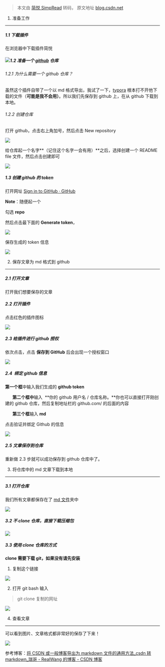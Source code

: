 > 本文由 [简悦 SimpRead](http://ksria.com/simpread/) 转码， 原文地址 [blog.csdn.net](https://blog.csdn.net/qq_56326415/article/details/132651235)

1. 准备工作
-------

##### 1.1 下载插件

在浏览器中下载插件简悦

##### ![](https://img-blog.csdnimg.cn/9c0d8cf83da740c48005d8472e7a9db6.png)1.2 准备一个 [github](https://so.csdn.net/so/search?q=github&spm=1001.2101.3001.7020) 仓库

###### 1.2.1 为什么需要一个 github 仓库？

虽然这个插件自带了一个以 md 格式导出，我试了一下，[typora](https://so.csdn.net/so/search?q=typora&spm=1001.2101.3001.7020) 根本打不开他下载的文件（**可能是我不会用）**。所以我们先保存到 github 上，在从 github 下载到本地。

###### 1.2.2 创建仓库

打开 github，点击右上角加号，然后点击 New repository

![](https://img-blog.csdnimg.cn/1bbbeddb3e844d96b89108d31446b343.png)

给仓库起一个名字**（记住这个名字一会有用）**之后，选择创建一个 README file 文件，然后点击创建即可

![](https://img-blog.csdnimg.cn/04b317ebfc5d4ae2926a657d243485b8.png)

##### 1.3 创建 github 的 token

打开网址 [Sign in to GitHub · GitHub](https://github.com/settings/tokens/new "Sign in to GitHub · GitHub")

**Note**：随便起一个

勾选 **repo**

然后点击最下面的 **Generate token**，

![](https://img-blog.csdnimg.cn/9cd106f6dbb84ded9b8ca8f7d4d2397f.png)

保存生成的 token 信息

![](https://img-blog.csdnimg.cn/461208f3807c41db8673e350bc1c365c.png)

2. 保存文章为 md 格式到 github
----------------------

##### 2.1 打开文章

打开我们想要保存的文章

##### 2.2 打开插件

点击红色的插件图标

![](https://img-blog.csdnimg.cn/943c96df59a44f66b0df8b5632601212.png)

##### 2.3 给插件进行 github 授权

依次点击，点击 **保存到 GitHub** 后会出现一个授权窗口

![](https://img-blog.csdnimg.cn/601480ad9f2440e6813fff83486b6396.png)

##### 2.4  绑定 github 信息

 **第一个框**中输入我们生成的 **github token**

      **第二个框中**输入  **你的 github 用户名 / 仓库名称。**你也可以直接打开刚创建的 github 仓库，然后复制地址栏的 github.com/ 的后面的内容

      **第三个框**输入 **md**

 点击验证并绑定 Github 的信息

![](https://img-blog.csdnimg.cn/45f6f6060d9b423c9101d087d828b6d9.png)

##### 2.5 文章保存到仓库

重新做 2.3 步就可以成功保存到 github 仓库中了。

3. 将仓库中的 md 文章下载到本地
-------------------

##### 3.1 打开仓库

我们所有文章都保存在了 [md 文件](https://so.csdn.net/so/search?q=md%E6%96%87%E4%BB%B6&spm=1001.2101.3001.7020)夹中

![](https://img-blog.csdnimg.cn/a1dcf48222004b228f67c7b92f19cfa7.png)

##### 3.2 不 clone 仓库，直接下载压缩包

![](https://img-blog.csdnimg.cn/1520b793abb545aaaba16382b67dc76d.png)

##### 3.3 使用 clone 仓库的方式

**clone 需要下载 git，如果没有请先安装**

1. 复制这个链接

![](https://img-blog.csdnimg.cn/6033a12e48604cc183f04fe0ec13538f.png)

2. 打开 git bash 输入

> git clone 复制的网址

![](https://img-blog.csdnimg.cn/876bc3df0ff1492688d09ee0b0bcd033.png)

4. 查看文章
-------

可以看到图片、文章格式都非常好的保存了下来！

![](https://img-blog.csdnimg.cn/72ef788762354e9c85b96a42e9e2a157.png)

参考博客：[将 CSDN 或一般博客导出为 markdown 文件的通用方法_csdn 转 markdown_瑞哥 - RealWang 的博客 - CSDN 博客](https://blog.csdn.net/wangrui1573/article/details/124662720 "将CSDN或一般博客导出为markdown文件的通用方法_csdn转markdown_瑞哥-RealWang的博客-CSDN博客")
